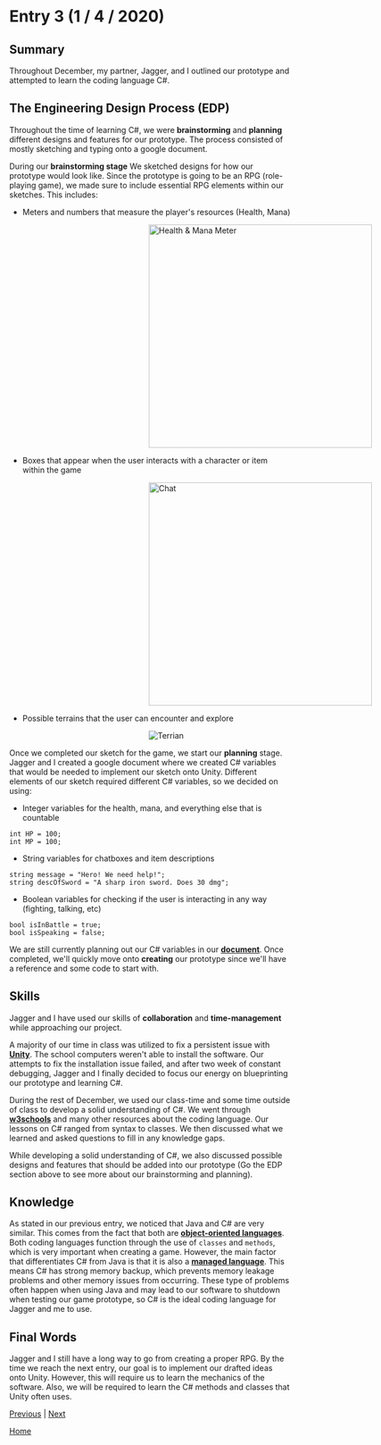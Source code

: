 # Entry 3 (1 / 4 / 2020)



## Summary

Throughout December, my partner, Jagger, and I outlined our prototype and attempted to learn the coding language C#.

## The Engineering Design Process (EDP)

Throughout the time of learning C#, we were **brainstorming** and **planning** different designs and features for our prototype. The process consisted of mostly sketching and typing onto a google document.

During our **brainstorming stage** We sketched designs for how our prototype would look like. Since the prototype is going to be an RPG (role-playing game), we made sure to include essential RPG elements within our sketches. This includes:

- Meters and numbers that measure the player's resources (Health, Mana)

<img src="https://cdn.designbyhumans.com/product_images/p/104514.f56.652b5S7ay1Cm2MjUAAA-650x650-b-p.jpg"
     alt="Health & Mana Meter"
     style="margin-left: 250px; width: 400px" />

- Boxes that appear when the user interacts with a character or item within the game

<img src="http://i.imgur.com/Nj7OcbX.jpg"
     alt="Chat"
     style="margin-left: 250px; width: 400px" />

- Possible terrains that the user can encounter and explore

<img src="https://s3.amazonaws.com/gameartpartnersimagehost/wp-content/uploads/2019/08/sewer-tile-set-thumbnail.jpg"
     alt="Terrian"
     style="margin-left: 250px;" />


Once we completed our sketch for the game, we start our **planning** stage. Jagger and I created a google document where we created C# variables that would be needed to implement our sketch onto Unity. Different elements of our sketch required different C# variables, so we decided on using:

- Integer variables for the health, mana, and everything else that is countable
 ```
 int HP = 100;
 int MP = 100;
 ```
- String variables for chatboxes and item descriptions
```
string message = "Hero! We need help!";
string descOfSword = "A sharp iron sword. Does 30 dmg";
```
- Boolean variables for checking if the user is interacting in any way (fighting, talking, etc)
```
bool isInBattle = true;
bool isSpeaking = false;
```

We are still currently planning out our C# variables in our [**document**](https://docs.google.com/document/d/18f9qcz2JyZ-BGMIxdP59HZ8n27FTovv30-qeWeXPChY/edit?usp=sharing "document"). Once completed, we'll quickly move onto **creating** our prototype since we'll have a reference and some code to start with.

## Skills


Jagger and I have used our skills of **collaboration** and **time-management** while approaching our project.

A majority of our time in class was utilized to fix a persistent issue with [**Unity**](https://unity.com "Unity"). The school computers weren't able to install the software. Our attempts to fix the installation issue failed, and after two week of constant debugging, Jagger and I finally decided to focus our energy on blueprinting our prototype and learning C#.

During the rest of December, we used our class-time and some time outside of class to develop a solid understanding of C#. We went through [**w3schools**](https://www.w3schools.com/cs/ "w3schools") and many other resources about the coding language. Our lessons on C# ranged from syntax to classes. We then discussed what we learned and asked questions to fill in any knowledge gaps.

While developing a solid understanding of C#, we also discussed possible designs and features that should be added into our prototype (Go the EDP section above to see more about our brainstorming and planning).


## Knowledge

As stated in our previous entry, we noticed that Java and C# are very similar. This comes from the fact that both are  [**object-oriented languages**](https://www.upwork.com/hiring/development/object-oriented-programming/ "object-oriented languages"). Both coding languages function through the use of `classes` and `methods`, which is very important when creating a game. However, the main factor that differentiates C# from Java is that it is also a [**managed language**](https://docs.microsoft.com/en-us/dotnet/standard/managed-code "managed language"). This means C# has strong memory backup, which prevents memory leakage problems and other memory issues from occurring. These type of problems often happen when using Java and may lead to our software to shutdown when testing our game prototype, so C# is the ideal coding language for Jagger and me to use.

## Final Words

Jagger and I still have a long way to go from creating a proper RPG. By the time we reach the next entry, our goal is to implement our drafted ideas onto Unity. However, this will require us to learn the mechanics of the software. Also, we will be required to learn the C# methods and classes that Unity often uses.


[Previous](entry02.md) | [Next](entry04.md)

[Home](../README.md)